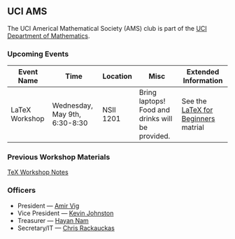 ## UCI AMS

The UCI Americal Mathematical Society (AMS) club is part of the [UCI Department of Mathematics](https://www.math.uci.edu/). 

### Upcoming Events


| Event Name     | Time                          | Location  | Misc                                            | Extended Information                                                                                   |
|----------------|-------------------------------|-----------|-------------------------------------------------|--------------------------------------------------------------------------------------------------------|
| LaTeX Workshop | Wednesday, May 9th, 6:30-8:30 | NSII 1201 | Bring laptops! Food and drinks will be provided. | See the [LaTeX for Beginners](http://www.docs.is.ed.ac.uk/skills/documents/3722/3722-2014.pdf) matrial |                                                                                            |

### Previous Workshop Materials

[TeX Workshop Notes](https://uciams.github.io/tex_workshop_notes)

### Officers

- President — [Amir Vig](http://sites.uci.edu/amirvig/)
- Vice President — [Kevin Johnston](https://www.math.uci.edu/people/kevin-johnston)
- Treasurer — [Hayan Nam](https://www.math.uci.edu/people/hayan-nam)
- Secretary/IT — [Chris Rackauckas](http://chrisrackauckas.com/)
